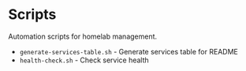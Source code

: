 # Scripts

Automation scripts for homelab management.

- `generate-services-table.sh` - Generate services table for README
- `health-check.sh` - Check service health
